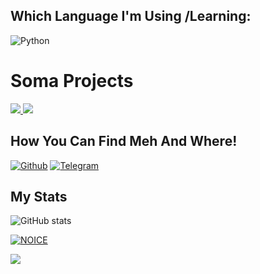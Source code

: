 



## Which Language I'm Using /Learning:

![Python](https://img.shields.io/badge/Python-3776AB?style=for-the-badge&logo=python&logoColor=white)

# Soma Projects

<a href="https://github.com/qithoniq/drago">
  <img src="https://github-readme-stats.vercel.app/api/pin/?username=qithoniq&repo=drago&cache_seconds=86400&theme=gotham">
</a>

<a href="https://github.com/qithoniq/DraVc">
  <img src="https://github-readme-stats.vercel.app/api/pin/?username=qithoniq&repo=DraVc&cache_seconds=86400&theme=gotham">
</a>

## How You Can Find Meh And Where!
[![Github](https://img.shields.io/badge/-Github-181717?style=for-the-badge&logo=Github&logoColor=white)](https://github.com/qithoniq)
[![Telegram](https://img.shields.io/badge/Telegram-2CA5E0?style=for-the-badge&logo=telegram&logoColor=white)](https://telegram.me/src_dra)

## My Stats
![ GitHub stats](https://github-readme-stats.vercel.app/api?username=qithoniq&show_icons=true&theme=radical)

[![NOICE](https://github-readme-stats.vercel.app/api/top-langs/?username=qithoniq&layout=compact&theme=midnight-purple&hide=Css)](https://github.com/qithoniq)

![](https://visitor-badge.laobi.icu/badge?page_id=qithoniq)
